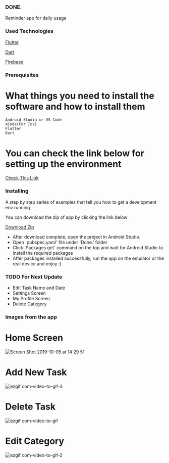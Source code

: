 ### DONE.

Reminder app for daily usage

### Used Technologies
[Flutter](https://flutter.dev)

[Dart](https://dart.dev)

[Firebase](https://firebase.google.com)


### Prerequisites

# What things you need to install the software and how to install them

```
Android Studio or VS Code
XCode(For Ios)
Flutter
Dart
```

# You can check the link below for setting up the environment
[Check This Link](https://flutter.dev/docs/get-started/install)


### Installing

A step by step series of examples that tell you how to get a development env running

You can download the zip of app by clicking the link below

[Download Zip](https://github.com/MirzayevFarid/DONE./archive/master.zip)

- After download complete, open the project in Android Studio.
- Open 'pubspec.yaml' file under 'Done.' folder
- Click 'Packages get' command on the top and wait for Android Studio to install the required packages
- After packages installed successfully, run the app on the emulator or the real device and enjoy :)


### TODO For Next Update
  * Edit Task Name and Date
  * Settings Screen
  * My Profile Screen
  * Delete Category


### Images from the app

# Home Screen
![Screen Shot 2019-10-05 at 14 29 51](https://user-images.githubusercontent.com/29518613/66254443-0018d100-e77f-11e9-9e48-ce49312310fd.png)

# Add New Task
![ezgif com-video-to-gif-3](https://user-images.githubusercontent.com/29518613/66254474-3d7d5e80-e77f-11e9-91a9-a13c34e4882f.gif)

# Delete Task
![ezgif com-video-to-gif](https://user-images.githubusercontent.com/29518613/66254472-39e9d780-e77f-11e9-873e-0bb1315014f5.gif)

# Edit Category
![ezgif com-video-to-gif-2](https://user-images.githubusercontent.com/29518613/66254473-3c4c3180-e77f-11e9-9216-612718961b15.gif)





